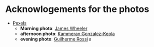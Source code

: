 # Acknowlogements for the photos
- [Pexels](https://www.pexels.com/pt-br/)
  - **Morning photo**: [James Wheeler](https://www.pexels.com/pt-br/@souvenirpixels?utm_content=attributionCopyText&utm_medium=referral&utm_source=pexels)
  - **afternoon photo**: [Kammeran Gonzalez-Keola](https://www.pexels.com/pt-br/@kammeran-gonzalez-keola-3137381?utm_content=attributionCopyText&utm_medium=referral&utm_source=pexels)
  - **evening photo**: [Guilherme Rossi](https://www.pexels.com/pt-br/@guiirossi?utm_content=attributionCopyText&utm_medium=referral&utm_source=pexels)
a